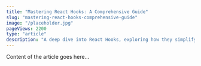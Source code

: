 ```yaml
---
title: "Mastering React Hooks: A Comprehensive Guide"
slug: "mastering-react-hooks-comprehensive-guide"
image: "/placeholder.jpg"
pageViews: 2200
type: "article"
description: "A deep dive into React Hooks, exploring how they simplify state management and side effects in functional components."
---
```


Content of the article goes here...